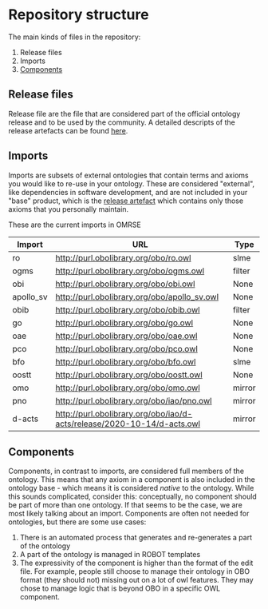 # Repository structure

The main kinds of files in the repository:

1. Release files
2. Imports
3. [Components](#Components)

## Release files
Release file are the file that are considered part of the official ontology release and to be used by the community. A detailed descripts of the release artefacts can be found [here](https://github.com/INCATools/ontology-development-kit/blob/master/docs/ReleaseArtefacts.md).

## Imports
Imports are subsets of external ontologies that contain terms and axioms you would like to re-use in your ontology. These are considered "external", like dependencies in software development, and are not included in your "base" product, which is the [release artefact](https://github.com/INCATools/ontology-development-kit/blob/master/docs/ReleaseArtefacts.md) which contains only those axioms that you personally maintain.

These are the current imports in OMRSE

| Import | URL | Type |
| ------ | --- | ---- |
| ro | http://purl.obolibrary.org/obo/ro.owl | slme |
| ogms | http://purl.obolibrary.org/obo/ogms.owl | filter |
| obi | http://purl.obolibrary.org/obo/obi.owl | None |
| apollo_sv | http://purl.obolibrary.org/obo/apollo_sv.owl | None |
| obib | http://purl.obolibrary.org/obo/obib.owl | filter |
| go | http://purl.obolibrary.org/obo/go.owl | None |
| oae | http://purl.obolibrary.org/obo/oae.owl | None |
| pco | http://purl.obolibrary.org/obo/pco.owl | None |
| bfo | http://purl.obolibrary.org/obo/bfo.owl | slme |
| oostt | http://purl.obolibrary.org/obo/oostt.owl | None |
| omo | http://purl.obolibrary.org/obo/omo.owl | mirror |
| pno | http://purl.obolibrary.org/obo/iao/pno.owl | mirror |
| d-acts | http://purl.obolibrary.org/obo/iao/d-acts/release/2020-10-14/d-acts.owl | mirror |

## Components
Components, in contrast to imports, are considered full members of the ontology. This means that any axiom in a component is also included in the ontology base - which means it is considered _native_ to the ontology. While this sounds complicated, consider this: conceptually, no component should be part of more than one ontology. If that seems to be the case, we are most likely talking about an import. Components are often not needed for ontologies, but there are some use cases:

1. There is an automated process that generates and re-generates a part of the ontology
2. A part of the ontology is managed in ROBOT templates
3. The expressivity of the component is higher than the format of the edit file. For example, people still choose to manage their ontology in OBO format (they should not) missing out on a lot of owl features. They may chose to manage logic that is beyond OBO in a specific OWL component.


